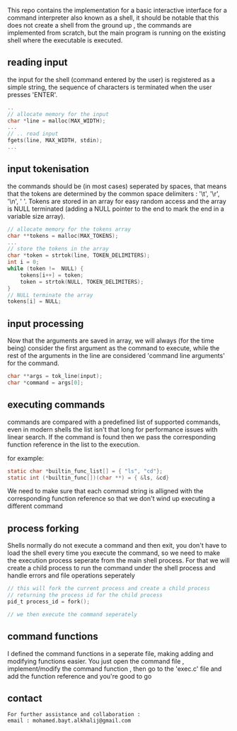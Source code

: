 This repo contains the implementation for a basic interactive interface for a command interpreter also known as a shell, 
it should be notable that this does not create a shell from the ground up , the commands are implemented from scratch, but
the main program is running on the existing shell where the executable is executed.

## reading input 
the input for the shell (command entered by the user) is registered as a simple string,
the sequence of characters is terminated when the user presses 'ENTER'.
```C
..
// allocate memory for the input
char *line = malloc(MAX_WIDTH);
...
// .. read input
fgets(line, MAX_WIDTH, stdin);
...
```

## input tokenisation 
the commands should be (in most cases) seperated by spaces, that means that the tokens are 
determined by the common space delimiters : '\t', '\r', '\n', ' '.
Tokens are stored in an array for easy random access and the array is NULL terminated (adding
a NULL pointer to the end to mark the end in a variable size array).
```C
// allocate memory for the tokens array 
char **tokens = malloc(MAX_TOKENS);
...
// store the tokens in the array
char *token = strtok(line, TOKEN_DELIMITERS);
int i = 0;
while (token !=  NULL) {
    tokens[i++] = token;
    token = strtok(NULL, TOKEN_DELIMITERS);
}
// NULL terminate the array
tokens[i] = NULL;
```

## input processing 
Now that the arguments are saved in array, we will always (for the time being) consider the first 
argument as the command to execute, while the rest of the arguments in the line are considered
'command line arguments' for the command.
```C
char **args = tok_line(input);
char *command = args[0];
```

## executing commands 
commands are compared with a predefined list of supported commands, even in modern shells
the list isn't that long for performance issues with linear search. If the command is found
then we pass the corresponding function reference in the list to the execution.

for example:

```C
static char *builtin_func_list[] = { "ls", "cd"};
static int (*builtin_func[])(char **) = { &ls, &cd}
``` 

We need to make sure that each commad string is alligned with the corresponding function reference
so that we don't wind up executing a different command
    
## process forking
Shells normally do not execute a command and then exit, you don't have to load the shell every
time you execute the command, so we need to make the execution process seperate from the main shell
process.
For that we will create a child process to run the command under the shell process and handle
errors and file operations seperately

```C
// this will fork the current process and create a child process 
// returning the process id for the child process 
pid_t process_id = fork();

// we then execute the command seperately
```

## command functions 
I defined the command functions in a seperate file, making adding and modifying functions easier.
You just open the command file , implement/modify the command function , then go to the 'exec.c' file
and add the function reference and you're good to go

## contact 
    For further assistance and collaboration :
    email : mohamed.bayt.alkhalij@gmail.com
    
    
